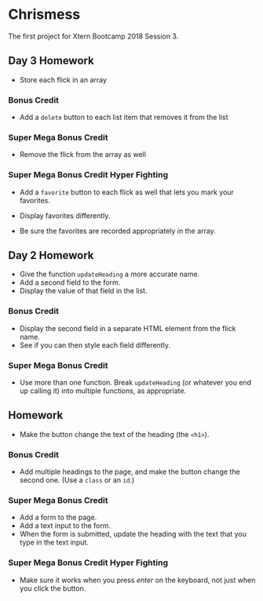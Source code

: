 # Chrismess

The first project for Xtern Bootcamp 2018 Session 3.

## Day 3 Homework

* Store each flick in an array

### Bonus Credit

* Add a `delete` button to each list item that removes it from the list

### Super Mega Bonus Credit

* Remove the flick from the array as well

### Super Mega Bonus Credit Hyper Fighting

* Add a `favorite` button to each flick as well that lets you mark your favorites.

* Display favorites differently.

* Be sure the favorites are recorded appropriately in the array.



## Day 2 Homework

* Give the function `updateHeading` a more accurate name.
* Add a second field to the form.
* Display the value of that field in the list.

### Bonus Credit

* Display the second field in a separate HTML element from the flick name.
* See if you can then style each field differently.

### Super Mega Bonus Credit

* Use more than one function. Break `updateHeading` (or whatever you end up calling it) into multiple functions, as appropriate.



## Homework

* Make the button change the text of the heading (the `<h1>`).

### Bonus Credit

* Add multiple headings to the page, and make the button change the second one. (Use a `class` or an `id`.)

### Super Mega Bonus Credit

* Add a form to the page.
* Add a text input to the form.
* When the form is submitted, update the heading with the text that you type in the text input.

### Super Mega Bonus Credit Hyper Fighting

* Make sure it works when you press _enter_ on the keyboard, not just when you click the button.